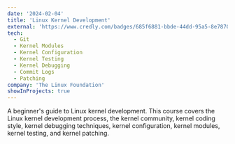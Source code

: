 ```yaml
---
date: '2024-02-04'
title: 'Linux Kernel Development'
external: 'https://www.credly.com/badges/685f6881-bbde-44dd-95a5-8e787080d986/linked_in_profile'
tech:
  - Git
  - Kernel Modules
  - Kernel Configuration
  - Kernel Testing
  - Kernel Debugging
  - Commit Logs
  - Patching
company: 'The Linux Foundation'
showInProjects: true
---
```


A beginner's guide to Linux kernel development. This course covers the Linux kernel development process, the kernel community, kernel coding style, kernel debugging techniques, kernel configuration, kernel modules, kernel testing, and kernel patching.
